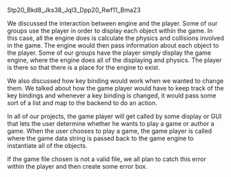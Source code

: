 Stp20_Bkd8_Jks38_Jql3_Dpp20_Rwf11_Bma23

We discussed the interaction between engine and the player. Some of our groups use the player in order to display each object within the game. In this case, all the engine does is calculate the physics and collisions involved in the game. The engine would then pass information about each object to the player. Some of our groups have the player simply display the game engine, where the engine does all of the displaying and physics. The player is there so that there is a place for the engine to exist. 
 
We also discussed how key binding would work when we wanted to change them. We talked about how the game player would have to keep track of the key bindings and whenever a key binding is changed, it would pass some sort of a list and map to the backend to do an action. 
 
In all of our projects, the game player will get called by some display or GUI that lets the user determine whether he wants to play a game or author a game. When the user chooses to play a game, the game player is called where the game data string is passed back to the game engine to instantiate all of the objects. 
 
If the game file chosen is not a valid file, we all plan to catch this error within the player and then create some error box. 
